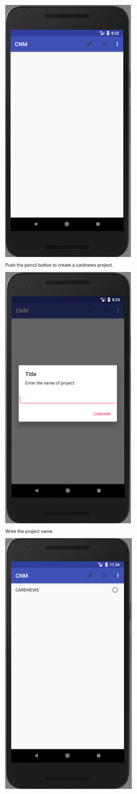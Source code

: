 <img src = "https://github.com/Lee-Null/green-04/blob/master/Documetation/images/main.png">


Push the pencil button to create a cardnews project.






<img src = "https://github.com/Lee-Null/green-04/blob/master/Documetation/images/pencil.png">


Write the project name.


<img src = "https://github.com/Lee-Null/green-04/blob/master/Documetation/images/create%20cardnews.png">
